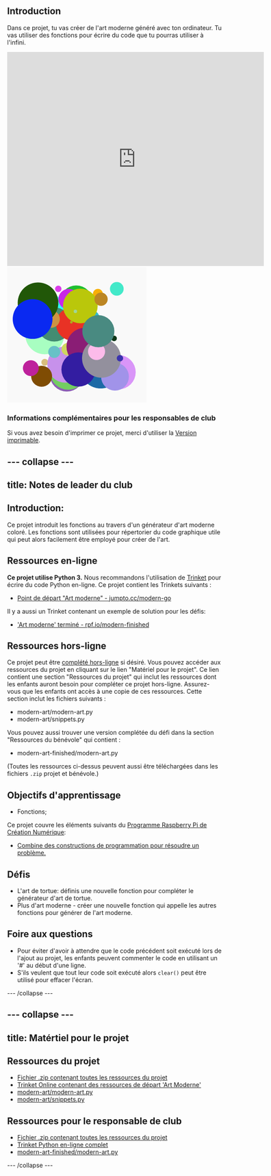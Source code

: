 ## Introduction

Dans ce projet, tu vas créer de l'art moderne généré avec ton ordinateur. Tu vas utiliser des fonctions pour écrire du code que tu pourras utiliser à l'infini.

<div class="trinket">
  <iframe src="https://trinket.io/embed/python/47bbc2fc2b?outputOnly=true&start=result" width="600" height="500" frameborder="0" marginwidth="0" marginheight="0" allowfullscreen>
  </iframe>
  <img src="images/modern-finished.png">
</div>

### Informations complémentaires pour les responsables de club

Si vous avez besoin d'imprimer ce projet, merci d'utiliser la [Version imprimable](https://projects.raspberrypi.org/en/projects/modern-art/print).

## \--- collapse \---

## title: Notes de leader du club

## Introduction:

Ce projet introduit les fonctions au travers d'un générateur d'art moderne coloré. Les fonctions sont utilisées pour répertorier du code graphique utile qui peut alors facilement être employé pour créer de l'art.

## Ressources en-ligne

**Ce projet utilise Python 3.** Nous recommandons l'utilisation de [Trinket](https://trinket.io/) pour écrire du code Python en-ligne. Ce projet contient les Trinkets suivants :

* [Point de départ "Art moderne" - jumpto.cc/modern-go](http://jumpto.cc/modern-go)

Il y a aussi un Trinket contenant un exemple de solution pour les défis:

* ['Art moderne' terminé - rpf.io/modern-finished](https://rpf.io/modern-finished)

## Ressources hors-ligne

Ce projet peut être [complété hors-ligne](https://www.codeclubprojects.org/en-GB/resources/python-working-offline/) si désiré. Vous pouvez accéder aux ressources du projet en cliquant sur le lien "Matériel pour le projet". Ce lien contient une section "Ressources du projet" qui inclut les ressources dont les enfants auront besoin pour compléter ce projet hors-ligne. Assurez-vous que les enfants ont accès à une copie de ces ressources. Cette section inclut les fichiers suivants :

* modern-art/modern-art.py
* modern-art/snippets.py

Vous pouvez aussi trouver une version complétée du défi dans la section "Ressources du bénévole" qui contient :

* modern-art-finished/modern-art.py

(Toutes les ressources ci-dessus peuvent aussi être téléchargées dans les fichiers `.zip` projet et bénévole.)

## Objectifs d'apprentissage

* Fonctions;

Ce projet couvre les éléments suivants du [Programme Raspberry Pi de Création Numérique](http://rpf.io/curriculum):

* [Combine des constructions de programmation pour résoudre un problème.](https://www.raspberrypi.org/curriculum/programming/builder)

## Défis

* L'art de tortue: définis une nouvelle fonction pour compléter le générateur d'art de tortue.
* Plus d'art moderne - créer une nouvelle fonction qui appelle les autres fonctions pour générer de l'art moderne.

## Foire aux questions

* Pour éviter d'avoir à attendre que le code précédent soit exécuté lors de l'ajout au projet, les enfants peuvent commenter le code en utilisant un '#' au début d'une ligne.
* S'ils veulent que tout leur code soit exécuté alors `clear()` peut être utilisé pour effacer l'écran. 

\--- /collapse \---

## \--- collapse \---

## title: Matértiel pour le projet

## Ressources du projet

* [Fichier .zip contenant toutes les ressources du projet](resources/modern-art-project-resources.zip)
* [Trinket Online contenant des ressources de départ 'Art Moderne'](http://jumpto.cc/modern-go)
* [modern-art/modern-art.py](resources/modern-art-modern-art.py)
* [modern-art/snippets.py](resources/modern-art-snippets.py)

## Ressources pour le responsable de club

* [Fichier .zip contenant toutes les ressources du projet](resources/modern-art-volunteer-resources.zip)
* [Trinket Python en-ligne complet](https://trinket.io/python/47bbc2fc2b)
* [modern-art-finished/modern-art.py](resources/modern-art-finished-modern-art.py)

\--- /collapse \---